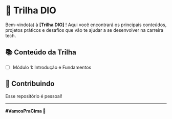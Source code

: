 # 🚀 Trilha DIO

Bem-vindo(a) à **[Trilha DIO]** ! Aqui você encontrará os principais conteúdos, projetos práticos e desafios que vão te ajudar a se desenvolver na carreira tech. 

## 📚 Conteúdo da Trilha

- [ ] Módulo 1: Introdução e Fundamentos

## 🤝 Contribuindo

Esse repositório é pessoal!

---

**#VamosPraCima 🚀**
